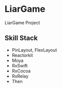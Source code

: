 # LiarGame
LiarGame Project


## Skill Stack
- PinLayout, FlexLayout
- Reactorkit
- Moya
- RxSwift
- RxCocoa
- RxRelay
- Then
